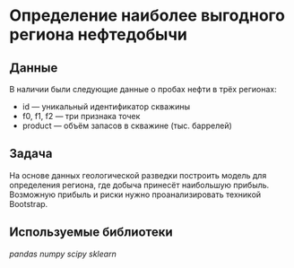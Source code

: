 # Определение наиболее выгодного региона нефтедобычи
## Данные
В наличии были следующие данные о пробах нефти в трёх регионах:
* id — уникальный идентификатор скважины
* f0, f1, f2 — три признака точек
* product — объём запасов в скважине (тыс. баррелей)
## Задача
На основе данных геологической разведки построить модель для определения региона, где добыча принесёт наибольшую прибыль. Возможную прибыль и риски нужно проанализировать техникой Bootstrap.
## Используемые библиотеки
*pandas numpy scipy sklearn*
